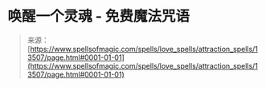 <!--yml

category: 未分类

date: 2024-06-12 18:51:59

-->

# 唤醒一个灵魂 - 免费魔法咒语

> 来源：[https://www.spellsofmagic.com/spells/love_spells/attraction_spells/13507/page.html#0001-01-01](https://www.spellsofmagic.com/spells/love_spells/attraction_spells/13507/page.html#0001-01-01)
